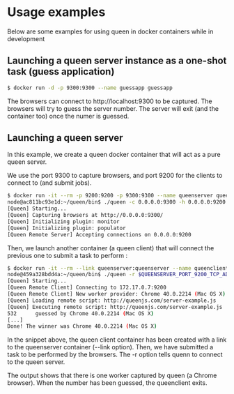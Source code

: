 Usage examples
==============

Below are some examples for using queen in docker containers while in development

Launching a queen server instance as a one-shot task (guess application)
------------------------------------------------------------------------

```bash
$ docker run -d -p 9300:9300 --name guessapp guessapp
```

The browsers can connect to http://localhost:9300 to be captured. The browsers will try to guess the server number. The server will exit (and the container too) once the numer is guessed.

Launching a queen server
------------------------

In this example, we create a queen docker container that will act as a pure queen server.

We use the port 9300 to capture browsers, and port 9200 for the clients to connect to (and submit jobs).

```bash
$ docker run -it --rm -p 9200:9200 -p 9300:9300 --name queenserver queen /bin/bash
node@ac811bc93e1d:~/queen/bin$ ./queen -c 0.0.0.0:9300 -h 0.0.0.0:9200
[Queen] Starting...
[Queen] Capturing browsers at http://0.0.0.0:9300/
[Queen] Initializing plugin: monitor
[Queen] Initializing plugin: populator
[Queen Remote Server] Accepting connections on 0.0.0.0:9200
```

Then, we launch another container (a queen client) that will connect the previous one to submit a task to perform :

```bash
$ docker run -it --rm --link queenserver:queenserver --name queenclient queen /bin/bash
node@459a328bdd4a:~/queen/bin$ ./queen -r $QUEENSERVER_PORT_9200_TCP_ADDR:$QUEENSERVER_PORT_9200_TCP_PORT http://queenjs.com/server-example.js
[Queen] Starting...
[Queen Remote Client] Connecting to 172.17.0.7:9200
[Queen Remote Client] New worker provider: Chrome 40.0.2214 (Mac OS X)
[Queen] Loading remote script: http://queenjs.com/server-example.js
[Queen] Executing remote script: http://queenjs.com/server-example.js
532 	 guessed by Chrome 40.0.2214 (Mac OS X)
[...]
Done! The winner was Chrome 40.0.2214 (Mac OS X)
```

In the snippet above, the queen client container has been created with a link to the queenserver container (--link option). Then, we have submitted a task to be performed by the browsers. The -r option tells quenn to connect to the queen server.

The output shows that there is one worker captured by queen (a Chrome browser). When the number has been guessed, the queenclient exits.

